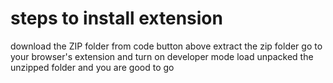 # steps to install extension

download the ZIP folder from code button above 
extract the zip folder
go to your browser's extension and turn on developer mode 
load unpacked the unzipped folder and you are good to go
